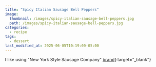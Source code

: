 ```yaml
---
title: "Spicy Italian Sausage Bell Peppers"
image: 
  thumbnail: /images/spicy-italian-sausage-bell-peppers.jpg
  path: /images/spicy-italian-sausage-bell-peppers.jpg
categories:
  - recipe
tags:
  - dessert
last_modified_at: 2025-06-05T10:19:00-05:00
---
```


I like using "New York Style Sausage Company" [brand](https://newyorkstylesausage.com/product/hot-italian-sausage/){:target="_blank"}